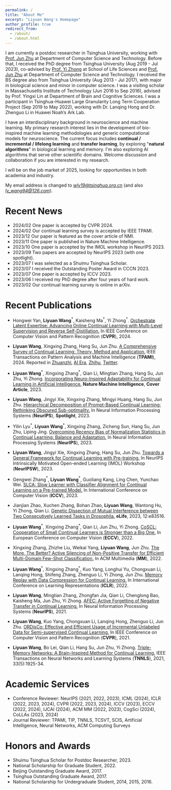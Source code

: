 ```yaml
---
permalink: /
title: "About Me"
excerpt: "Liyuan Wang's Homepage"
author_profile: true
redirect_from: 
  - /about/
  - /about.html
---
```

I am currently a postdoc researcher in Tsinghua University, working with [Prof. Jun Zhu](http://ml.cs.tsinghua.edu.cn/~jun/index.shtml) at Department of Computer Science and Technology. Before that, I received the PhD degree from Tsinghua University (Aug 2019 - Jul 2023), co-advised by [Prof. Yi Zhong](https://life.tsinghua.edu.cn/lifeen/info/1035/1105.htm) at School of Life Sciences and [Prof. Jun Zhu](http://ml.cs.tsinghua.edu.cn/~jun/index.shtml) at Department of Computer Science and Technology. 
I received the BS degree also from Tsinghua University (Aug 2013 - Jul 2017), with major in biological science and minor in computer science. I was a visiting scholar in Massachusetts Institute of Technology (Jun 2016 to Sep 2016), advised by Prof. Yingxi Lin at Department of Brain and Cognitive Sciences. I was a participant in Tsinghua-Huawei Large Granularity Long Term Cooperation Project (Sep 2019 to May 2022), working with Dr. Lanqing Hong and Dr. Zhenguo Li in Huawei Noah’s Ark Lab.

I have an interdisciplinary background in neuroscience and machine learning. My primary research interest lies in the development of bio-inspired machine learning methodologies and generic computational models for neuroscience. The current focus includes **continual / incremental / lifelong learning** and **transfer learning**, by exploring "**natural algorithms**" in biological learning and memory. I'm also exploring AI algorithms that serve other scientific domains. Welcome discussion and collaboration if you are interested in my research.

I will be on the job market of 2025, looking for opportunities in both academia and industry.

My email address is changed to *wly19@tsinghua.org.cn* (and also *ly_wang94@126.com*). 

Recent News
======
* 2024/02  One paper is accepted by CVPR 2024.
* 2024/02  Our continual learning survey is accepted by IEEE TPAMI.
* 2023/12  Our paper is featured as the cover article of NMI.
* 2023/11  One paper is published in Nature Machine Intelligence.
* 2023/10  One paper is accepted by the IMOL workshop in NeurIPS 2023.
* 2023/09  Two papers are accepted by NeurIPS 2023 (with one spotlight).
* 2023/07  I was selected as a Shuimu Tsinghua Scholar.
* 2023/07  I received the Outstanding Poster Award in CCCN 2023.
* 2023/07  One paper is accepted by ICCV 2023.
* 2023/06  I received my PhD degree after four years of hard work.
* 2023/02  Our continual learning survey is online in arXiv.


Recent Publications
======

* Hongwei Yan, **Liyuan Wang**$^{\dagger}$, Kaisheng Ma$^{\dagger}$, Yi Zhong$^{\dagger}$. [Orchestrate Latent Expertise: Advancing Online Continual Learning with Multi-Level Supervision and Reverse Self-Distillation.](https://arxiv.org/abs/2404.00417) In IEEE Conference on Computer Vision and Pattern Recognition (**CVPR**), 2024.

* **Liyuan Wang**, Xingxing Zhang, Hang Su, Jun Zhu. [A Comprehensive Survey of Continual Learning: Theory, Method and Application.](https://arxiv.org/abs/2302.00487) IEEE Transactions on Pattern Analysis and Machine Intelligence (**TPAMI**), 2024. Reported in [Zhuanzhi](https://mp.weixin.qq.com/s/SGlUFOVJkWcpueaqzjWiyw), [AI Era](https://mp.weixin.qq.com/s/uPHDl64Akh0J26CtzUxnrA), [Zhihu](https://zhuanlan.zhihu.com/p/624087913), [Twitter](https://twitter.com/Jeande_d/status/1622710336058195968).
  
* **Liyuan Wang**$^{\ast}$, Xingxing Zhang$^{\ast}$, Qian Li, Mingtian Zhang, Hang Su, Jun Zhu, Yi Zhong. [Incorporating Neuro-Inspired Adaptability for Continual Learning in Artificial Intelligence.](https://www.nature.com/articles/s42256-023-00747-w) **Nature Machine Intelligence**, **Cover Article**, 2023.

* **Liyuan Wang**, Jingyi Xie, Xingxing Zhang, Mingyi Huang, Hang Su, Jun Zhu. [Hierarchical Decomposition of Prompt-Based Continual Learning: Rethinking Obscured Sub-optimality.](https://arxiv.org/abs/2310.07234) In Neural Information Processing Systems (**NeurIPS**), **Spotlight**, 2023.

* Yilin Lyu$^{\ast}$, **Liyuan Wang**$^{\ast}$, Xingxing Zhang, Zicheng Sun, Hang Su, Jun Zhu, Liping Jing. [Overcoming Recency Bias of Normalization Statistics in Continual Learning: Balance and Adaptation.](https://arxiv.org/abs/2310.08855) In Neural Information Processing Systems (**NeurIPS**), 2023.

* **Liyuan Wang**, Jingyi Xie, Xingxing Zhang, Hang Su, Jun Zhu. [Towards a General Framework for Continual Learning with Pre-training.]() In NeurIPS Intrinsically Motivated Open-ended Learning (IMOL) Workshop (**NeurIPSW**), 2023.

* Gengwei Zhang$^{\ast}$, **Liyuan Wang**$^{\ast}$, Guoliang Kang, Ling Chen, Yunchao Wei. [SLCA: Slow Learner with Classifier Alignment for Continual Learning on a Pre-trained Model.](https://arxiv.org/abs/2303.05118) In International Conference on Computer Vision (**ICCV**), 2023.

* Jianjian Zhao, Xuchen Zhang, Bohan Zhao, **Liyuan Wang**, Wantong Hu, Yi Zhong, Qian Li. [Genetic Dissection of Mutual Interference between Two Consecutively Learned Tasks in Drosophila.](https://www.biorxiv.org/content/10.1101/2022.10.18.512721.abstract) **eLife**, 2023, 12:e83516.

* **Liyuan Wang**$^{\ast}$, Xingxing Zhang$^{\ast}$, Qian Li, Jun Zhu, Yi Zhong. [CoSCL: Cooperation of Small Continual Learners is Stronger than a Big One.](https://arxiv.org/abs/2207.06543) In European Conference on Computer Vision (**ECCV**), 2022.
 
* Xingxing Zhang, Zhizhe Liu, Weikai Yang, **Liyuan Wang**, Jun Zhu. [The More, The Better? Active Silencing of Non-Positive Transfer for Efficient Multi-Domain Few-Shot Classification.](https://repo.vicayang.cc/The_More_The_Better/The_More_The_Better.pdf) In ACM Multimedia (**MM**), 2022.
  
* **Liyuan Wang**$^{\ast}$, Xingxing Zhang$^{\ast}$, Kuo Yang, Longhui Yu, Chongxuan Li, Lanqing Hong, Shifeng Zhang, Zhenguo Li, Yi Zhong, Jun Zhu. [Memory Replay with Data Compression for Continual Learning.](https://openreview.net/pdf?id=a7H7OucbWaU) In International Conference on Learning Representations (**ICLR**), 2022.

* **Liyuan Wang**, Mingtian Zhang, Zhongfan Jia, Qian Li, Chenglong Bao, Kaisheng Ma, Jun Zhu, Yi Zhong. [AFEC: Active Forgetting of Negative Transfer in Continual Learning.](https://papers.nips.cc/paper/2021/hash/bc6dc48b743dc5d013b1abaebd2faed2-Abstract.html) In Neural Information Processing Systems (**NeurIPS**), 2021.
  
* **Liyuan Wang**, Kuo Yang, Chongxuan Li, Lanqing Hong, Zhenguo Li, Jun Zhu. [ORDisCo: Effective and Efficient Usage of Incremental Unlabeled Data for Semi-supervised Continual Learning.](https://openaccess.thecvf.com/content/CVPR2021/html/Wang_ORDisCo_Effective_and_Efficient_Usage_of_Incremental_Unlabeled_Data_for_CVPR_2021_paper.html) In IEEE Conference on Computer Vision and Pattern Recognition (**CVPR**), 2021.

* **Liyuan Wang**, Bo Lei, Qian Li, Hang Su, Jun Zhu, Yi Zhong. [Triple-Memory Networks: A Brain-Inspired Method for Continual Learning.](https://ieeexplore.ieee.org/document/9540230) IEEE Transactions on Neural Networks and Learning Systems (**TNNLS**), 2021, 33(5):1925-34.
    

Academic Services
======
* Conference Reviewer: NeurIPS (2021, 2022, 2023), ICML (2024), ICLR (2022, 2023, 2024), CVPR (2022, 2023, 2024), ICCV (2023), ECCV (2022, 2024), IJCAI (2024), ACM MM (2022, 2023), CogSci (2024), CoLLAs (2023, 2024)
* Journal Reviewer: TPAMI, TIP, TNNLS, TCSVT, SCIS, Artificial Intelligence, Neural Networks, ACM Computing Surveys



Honors and Awards
======
* Shuimu Tsinghua Scholar for Postdoc Researcher, 2023.
* National Scholarship for Graduate Student, 2022.
* Beijing Outstanding Graduate Award, 2017.
* Tsinghua Outstanding Graduate Award, 2017.
* National Scholarship for Undergraduate Student, 2014, 2015, 2016.

  
